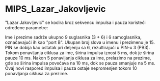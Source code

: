 # MIPS_Lazar_Jakovljevic
"Lazar Jakovljević" se kodira kroz sekvencu impulsa i pauza koristeći određene parametre:

Ime i prezime sadrže ukupno 9 suglasnika (3 + 6) i 6 samoglasnika, označavajući ih kao "port B". Ukupan broj slova u imenu i prezimenu je 15. PIN se dobija kao ostatak pri deljenju sa 6, rezultirajući u PIN-u 3 (PB3). Tokom ponavljanja ciklusa za ime, širina impulsa iznosi 5 ms, dok je širina pauze 10 ms. Nakon 5 ponavljanja ciklusa za ime, prelazimo na prezime, gde se širina impulsa povećava na 10 ms, dok se pauza smanjuje na 5 ms. Ovaj novi raspored impulsa i pauza ostaje nepromenjen tokom 10 ponavljanja ciklusa za prezime. 
